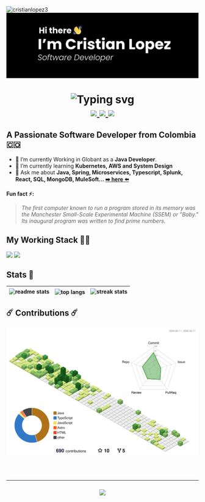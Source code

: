 <img src="https://komarev.com/ghpvc/?username=cristianlopez3&label=Profile%20views&color=0e75b6&style=flat" alt="cristianlopez3" /> 
<img align="center" src="./assets/cover.png" />

<h1 align="center">
    <img src="https://readme-typing-svg.herokuapp.com/?font=Poppins&size=35&center=true&vCenter=true&weight=600&width=500&height=70&color=F76F24&duration=4000&lines=Welcome!+🙋;+Drop+me+a+Message!;" alt="Typing svg" />
    <div align="center"> 
  <a href="mailto::cristian.c.lopez.m@gmail.com">
    <img src="https://img.shields.io/badge/Gmail-333333?style=for-the-badge&logo=gmail&logoColor=red" />
  </a>
  <a href="https://www.linkedin.com/in/cristian-lopez-software/" target="_blank">
    <img src="https://img.shields.io/badge/LinkedIn-0077B5?style=for-the-badge&logo=linkedin&logoColor=white" target="_blank" />
  </a>
  <a href="https://cristianlopez3.github.io/Portfolio/" target="_blank">
     <img src="https://img.shields.io/badge/Portfolio-FF5722?style=for-the-badge&logo=todoist&logoColor=white" target="_blank" /> <!-- sqlite, safari, google-chrome are other good icon options -->
  </a>
</div>
</h1>


## A Passionate Software Developer from Colombia 🇨🇴 

 
* 🔭 I’m currently Working in Globant as a **Java Developer**.
* 🌱 I’m currently learning **Kubernetes, AWS and System Design**
* 💬 Ask me about **Java, Spring, Microservices, Typescript, Splunk, React, SQL, 
 MongoDB, MuleSoft... [ ➡️ here ⬅️](https://github.com/CristianLopez3/CristianLopez3/issues)**

**Fun fact ⚡:**
 > _The first computer known to run a program stored in its memory was the Manchester Small-Scale Experimental Machine (SSEM) or
"Baby." Its inaugural program was written to find prime numbers._
 
## My Working Stack 🧑‍💻 

<img src="https://skillicons.dev/icons?i=java,spring,idea,mysql,github,git,docker,mongodb,kafka,rabbitmq,splunk" /> 
<img src="https://skillicons.dev/icons?i=typescript,javascript,react,vscode,tailwindcss,html,css" /> 


<br />


## Stats 🌟


|<img width="300" src="https://github-readme-stats-salesp07.vercel.app/api?username=CristianLopez3&count_private=true&show_icons=true&theme=react&rank_icon=github&border_radius=2" alt="readme stats" />   |  <img width="300" align="center" src="https://github-readme-stats-salesp07.vercel.app/api/top-langs/?username=CristianLopez3&hide=HTML&langs_count=8&layout=compact&theme=react&border_radius=2&size_weight=0.5&count_weight=0.5&exclude_repo=github-readme-stats" alt="top langs" /> | <img width="300" src="https://github-readme-streak-stats-salesp07.vercel.app/?user=CristianLopez3&count_private=true&theme=react&border_radius=2" alt="streak stats"/> |
|-----------|-----------|-----------|



## ☄️ Contributions ☄️
    
![](./profile-3d-contrib/profile-green-animate.svg)

<br/><br/>
<hr/>

<h3 align="center">
    <img src="https://readme-typing-svg.herokuapp.com/?font=Righteous&size=20&center=true&vCenter=true&width=400&height=50&duration=4000&lines=Thanks+for+visiting!+✌️;+Shoot+me+a+message+on+Linkedin!;I'm+always+down+to+collab+:)" width="300">
</h3>

<br/>
